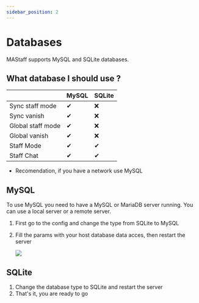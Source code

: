 ```yaml
---
sidebar_position: 2
---
```


# Databases

MAStaff supports MySQL and SQLite databases.

## What database I should use ?


|                   | MySQL | SQLite |
| ------------------- | ------- | -------- |
| Sync staff mode   | ✔    | ❌     |
| Sync vanish       | ✔    | ❌     |
| Global staff mode | ✔    | ❌     |
| Global vanish     | ✔    | ❌     |
| Staff Mode        | ✔    | ✔     |
| Staff Chat        | ✔    | ✔     |

* Recomendation, if you have a network use MySQL

## MySQL

To use MySQL you need to have a MySQL or MariaDB server running. You can use a local server or a remote server.

1. First go to the config and change the type from SQLite to MySQL
2. Fill the params with your host database data acces, then restart the server

   ![](https://i.imgur.com/Ox0lMhQ.png)

## SQLite

1. Change the database type to SQLite and restart the server
2. That's it, you are ready to go